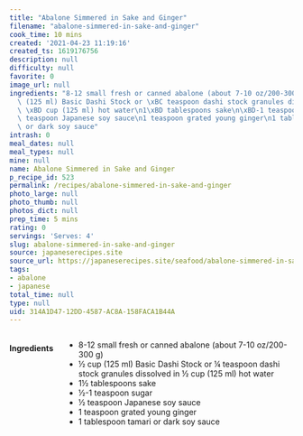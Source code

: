 ```yaml
---
title: "Abalone Simmered in Sake and Ginger"
filename: "abalone-simmered-in-sake-and-ginger"
cook_time: 10 mins
created: '2021-04-23 11:19:16'
created_ts: 1619176756
description: null
difficulty: null
favorite: 0
image_url: null
ingredients: "8-12 small fresh or canned abalone (about 7-10 oz/200-300 g)\n\xBD cup\
  \ (125 ml) Basic Dashi Stock or \xBC teaspoon dashi stock granules dissolved in\
  \ \xBD cup (125 ml) hot water\n1\xBD tablespoons sake\n\xBD-1 teaspoon sugar\n\xBD\
  \ teaspoon Japanese soy sauce\n1 teaspoon grated young ginger\n1 tablespoon tamari\
  \ or dark soy sauce"
intrash: 0
meal_dates: null
meal_types: null
mine: null
name: Abalone Simmered in Sake and Ginger
p_recipe_id: 523
permalink: /recipes/abalone-simmered-in-sake-and-ginger
photo_large: null
photo_thumb: null
photos_dict: null
prep_time: 5 mins
rating: 0
servings: 'Serves: 4'
slug: abalone-simmered-in-sake-and-ginger
source: japaneserecipes.site
source_url: https://japaneserecipes.site/seafood/abalone-simmered-in-sake-and-ginger/
tags:
- abalone
- japanese
total_time: null
type: null
uid: 314A1D47-12DD-4587-AC8A-158FACA1B44A
---
```

<div class="large-8 medium-7 columns" id="writeup">	</div><!-- #writeup -->
</div><!-- #row-one -->
<div class="row" id="row-two">	<div class="medium-4 small-5 columns" id="ingredients"><h4>Ingredients</h4><div class="box box-ingredients content"><ul>
<li>8-12 small fresh or canned abalone (about 7-10 oz/200-300 g)</li>
<li>½ cup (125 ml) Basic Dashi Stock or ¼ teaspoon dashi stock granules dissolved in ½ cup (125 ml) hot water</li>
<li>1½ tablespoons sake</li>
<li>½-1 teaspoon sugar</li>
<li>½ teaspoon Japanese soy sauce</li>
<li>1 teaspoon grated young ginger</li>
<li>1 tablespoon tamari or dark soy sauce</li>
</ul>
</div>	</div>	<div class="medium-6 small-7 columns" id="directions">	</div>